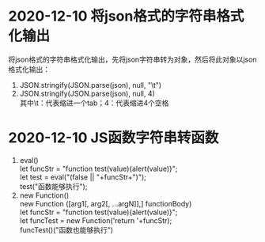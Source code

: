 # 2020-12-10 将json格式的字符串格式化输出
将json格式的字符串格式化输出，先将json字符串转为对象，然后将此对象以json格式化输出：  
1. JSON.stringify(JSON.parse(json), null, "\t")  
2. JSON.stringify(JSON.parse(json), null, 4)  
其中\t：代表缩进一个tab；4：代表缩进4个空格
# 2020-12-10 JS函数字符串转函数
1. eval()  
let funcStr = "function test(value){alert(value)}";  
let test = eval("(false || "+funcStr+")");  
test("函数能够执行");  
2. new Function()  
new Function ([arg1[, arg2[, ...argN]],] functionBody)  
let funcStr = "function test(value){alert(value)}";  
let funcTest = new Function('return '+funcStr);  
funcTest()("函数也能够执行")  